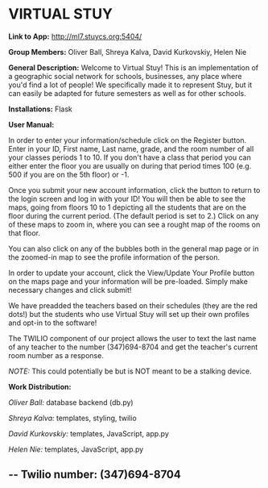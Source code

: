 VIRTUAL STUY
====
**Link to App:** http://ml7.stuycs.org:5404/

**Group Members:** Oliver Ball, Shreya Kalva, David Kurkovskiy, Helen Nie

**General Description:** Welcome to Virtual Stuy! This is an implementation of a geographic social network for schools, businesses, any place where you'd find a lot of people! We specifically made it to represent Stuy, but it can easily be adapted for future semesters as well as for other schools. 

**Installations:** Flask

**User Manual:** 

In order to enter your information/schedule click on the Register button. Enter in your ID, First name, Last name, grade, and the room number of all your classes periods 1 to 10. If you don't have a class that period you can either enter the floor you are usually on during that period times 100 (e.g. 500 if you are on the 5th floor) or -1.

Once you submit your new account information, click the button to return to the login screen and log in with your ID! You will then be able to see the maps, going from floors 10 to 1 depicting all the students that are on the floor during the current period. (The default period is set to 2.) Click on any of these maps to zoom in, where you can see a rought map of the rooms on that floor.

You can also click on any of the bubbles both in the general map page or in the zoomed-in map to see the profile information of the person.

In order to update your account, click the View/Update Your Profile button on the maps page and your information will be pre-loaded. Simply make necessary changes and click submit!

We have preadded the teachers based on their schedules (they are the red dots!) but the students who use Virtual Stuy will set up their own profiles and opt-in to the software!

The TWILIO component of our project allows the user to text the last name of any teacher to the number (347)694-8704 and get the teacher's current room number as a response.

*NOTE:* This could potentially be but is NOT meant to be a stalking device.



**Work Distribution:**

*Oliver Ball:* database backend (db.py)

*Shreya Kalva:* templates, styling, twilio

*David Kurkovskiy:* templates, JavaScript, app.py

*Helen Nie:* templates, JavaScript, app.py



-- 
**Twilio number:** (347)694-8704
--
